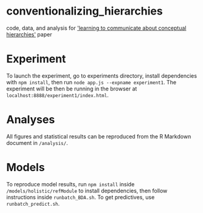 # conventionalizing_hierarchies
code, data, and analysis for ['learning to communicate about conceptual hierarchies'](http://cocolab.stanford.edu/papers/HawkinsEtAl2018-Cogsci.pdf) paper

# Experiment 
To launch the experiment, go to experiments directory, install dependencies with `npm install`, then run `node app.js --expname experiment1`. The experiment will be then be running in the browser at `localhost:8888/experiment1/index.html`.

# Analyses
All figures and statistical results can be reproduced from the R Markdown document in `/analysis/`. 

# Models
To reproduce model results, run `npm install` inside `/models/holistic/refModule` to install dependencies, then follow instructions inside `runbatch_BDA.sh`. To get predictives, use `runbatch_predict.sh`.
